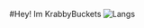 #Hey! Im KrabbyBuckets
![Langs](https://github-readme-stats.vercel.app/api/top-langs/?username=krabbybuckets&layout=compact&theme=dark)

